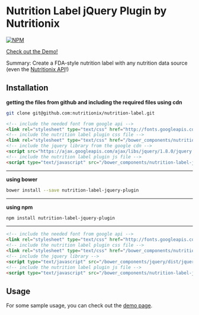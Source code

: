 Nutrition Label jQuery Plugin by Nutritionix
============================================

[![NPM](https://nodei.co/npm/nutrition-label-jquery-plugin.png)](https://www.npmjs.com/package/nutrition-label-jquery-plugin)

[Check out the Demo!](http://dev2.nutritionix.com/html/label-jquery-plugin/demo/demo.html)

Summary: Create a FDA-style nutrition label with any nutrition data source (even the [Nutritionix API](http://www.nutritionix.com/api)!)


Installation
------------

**getting the files from github and including the required files using cdn**
```sh
git clone git@github.com:nutritionix/nutrition-label.git
```

```html
<!-- include the needed font from google api -->
<link rel="stylesheet" type="text/css" href="http://fonts.googleapis.com/css?family=Archivo+Black" />
<!-- include the nutrition label plugin css file -->
<link rel="stylesheet" type="text/css" href="/bower_components/nutrition-label-jquery-plugin/dist/css/nutritionLabel-min.css">
<!-- include the jquery library from the google cdn -->
<script src="https://ajax.googleapis.com/ajax/libs/jquery/1.8.0/jquery.min.js"></script>
<!-- include the nutrition label plugin js file -->
<script type="text/javascript" src="/bower_components/nutrition-label-jquery-plugin/dist/js/nutritionLabel-min.js"></script>
```

***

**using bower**
```sh
bower install --save nutrition-label-jquery-plugin
```
***

**using npm**
```sh
npm install nutrition-label-jquery-plugin
```
***

```html
<!-- include the needed font from google api -->
<link rel="stylesheet" type="text/css" href="http://fonts.googleapis.com/css?family=Archivo+Black" />
<!-- include the nutrition label plugin css file -->
<link rel="stylesheet" type="text/css" href="/bower_components/nutrition-label-jquery-plugin/dist/css/nutritionLabel-min.css">
<!-- include the jquery library -->
<script type="text/javascript" src="/bower_components/jquery/dist/jquery.min.js"></script>
<!-- include the nutrition label plugin js file -->
<script type="text/javascript" src="/bower_components/nutrition-label-jquery-plugin/dist/js/nutritionLabel-min.js"></script>
```


Usage
-----

For some sample usage, you can check out the [demo page](http://dev2.nutritionix.com/html/label-jquery-plugin/demo/demo.html).